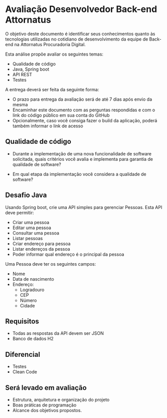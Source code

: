 # Avaliação Desenvolvedor Back-end Attornatus

O objetivo deste documento é identificar seus conhecimentos quanto às tecnologias utilizadas no cotidiano de desenvolvimento da equipe de Back-end na Attornatus Procuradoria Digital.

Esta análise propõe avaliar os seguintes temas: 

- Qualidade de código
- Java, Spring boot
- API REST
- Testes

A entrega deverá ser feita da seguinte forma:
- O prazo para entrega da avaliação será de até 7 dias após envio da mesma
- Encaminhar este documento com as perguntas respondidas e com o link do código público em sua conta do GitHub
- Opcionalmente, caso você consiga fazer o build da aplicação, poderá também informar o link de acesso


## Qualidade de código

- Durante a implementação de uma nova funcionalidade de software solicitada, quais critérios você avalia e implementa para garantia de qualidade de software?


- Em qual etapa da implementação você considera a qualidade de software?


## Desafio Java

Usando Spring boot, crie uma API simples para gerenciar Pessoas. Esta API deve permitir:  
- Criar uma pessoa
- Editar uma pessoa
- Consultar uma pessoa
- Listar pessoas
- Criar endereço para pessoa
- Listar endereços da pessoa
- Poder informar qual endereço é o principal da pessoa  

Uma Pessoa deve ter os seguintes campos:  
- Nome
- Data de nascimento
- Endereço:
    - Logradouro 
    - CEP
    - Número
    - Cidade

## Requisitos  
- Todas as respostas da API devem ser JSON  
- Banco de dados H2

## Diferencial
- Testes
- Clean Code
 
## Será levado em avaliação 
- Estrutura, arquitetura e organização do projeto  
- Boas práticas de programação  
- Alcance dos objetivos propostos.

